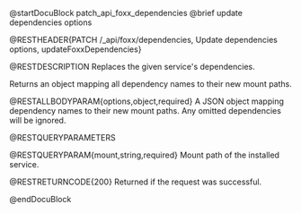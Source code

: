@startDocuBlock patch_api_foxx_dependencies
@brief update dependencies options

@RESTHEADER{PATCH /_api/foxx/dependencies, Update dependencies options, updateFoxxDependencies}

@RESTDESCRIPTION
Replaces the given service's dependencies.

Returns an object mapping all dependency names to their new mount paths.

@RESTALLBODYPARAM{options,object,required}
A JSON object mapping dependency names to their new mount paths.
Any omitted dependencies will be ignored.

@RESTQUERYPARAMETERS

@RESTQUERYPARAM{mount,string,required}
Mount path of the installed service.

@RESTRETURNCODE{200}
Returned if the request was successful.

@endDocuBlock
